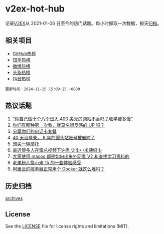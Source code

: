 # v2ex-hot-hub

 记录[V2EX](https://www.v2ex.com/)从 2021-01-06 日至今的热门话题。每小时抓取一次数据，按天[归档](archives)。
 
 ## 相关项目

- [GitHub热榜](https://github.com/lonnyzhang423/github-hot-hub)
- [知乎热榜](https://github.com/lonnyzhang423/zhihu-hot-hub)
- [微博热榜](https://github.com/lonnyzhang423/weibo-hot-hub)
- [头条热榜](https://github.com/lonnyzhang423/toutiao-hot-hub)
- [抖音热榜](https://github.com/lonnyzhang423/douyin-hot-hub)


 `更新时间：2024-11-15 15:09:25 +0800`

## 热议话题

1. [“你自己做十个八个日入 400 美元的网站不香吗？收学费多慢”](https://www.v2ex.com/t/1089639)
1. [你们有那种第一次看，就莫名很反感的 UP 吗？](https://www.v2ex.com/t/1089720)
1. [分享你们的电话卡套餐](https://www.v2ex.com/t/1089629)
1. [40 天没登录， 8 年的馒头站账号被删除了](https://www.v2ex.com/t/1089566)
1. [想买一辆摩托](https://www.v2ex.com/t/1089716)
1. [最近很多人在雷总视频下许愿 让出小米姨妈巾](https://www.v2ex.com/t/1089718)
1. [大家使用 macos 都是如何出来外网看 V2 和查找学习资料的](https://www.v2ex.com/t/1089706)
1. [老果粉儿换小米 15 的一些体验感受](https://www.v2ex.com/t/1089747)
1. [阿里云的服务器正常用个 Docker 就这么难吗？](https://www.v2ex.com/t/1089620)

## 历史归档

[archives](archives)

## License

See the [LICENSE](LICENSE) file for license rights and limitations (MIT).
